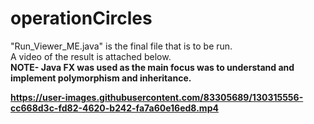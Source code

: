 # operationCircles

"Run_Viewer_ME.java" is the final file that is to be run.</br>
A video of the result is attached below.</br>
<b>NOTE- Java FX was used as the main focus was to understand and implement polymorphism and inheritance. 

https://user-images.githubusercontent.com/83305689/130315556-cc668d3c-fd82-4620-b242-fa7a60e16ed8.mp4

